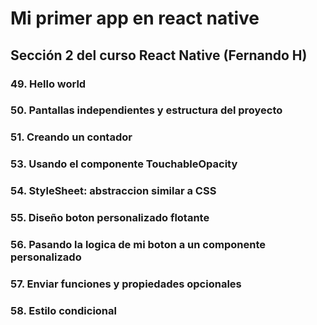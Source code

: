 # Mi primer app en react native
## Sección 2 del curso React Native (Fernando H)

### 49. Hello world
### 50. Pantallas independientes y estructura del proyecto
### 51. Creando un contador 
### 53. Usando el componente TouchableOpacity
### 54. StyleSheet: abstraccion similar a CSS
### 55. Diseño boton personalizado flotante
### 56. Pasando la logica de mi boton a un componente personalizado
### 57. Enviar funciones y propiedades opcionales
### 58. Estilo condicional